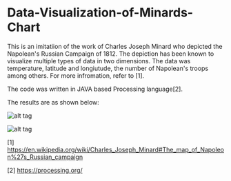 # Data-Visualization-of-Minards-Chart

This is an imitatiion of the work of Charles Joseph Minard who depicted the Napolean's Russian Campaign of 1812. The depiction has been known to visualize multiple types of data in two dimensions. The data was temperature, latitude and longiutude, the number of Napolean's troops among others. For more infromation, refer to [1]. 

The code was written in JAVA based Processing language[2].

The results are as shown below:

 ![alt tag](https://user-images.githubusercontent.com/55923146/93329283-96cc8980-f83a-11ea-915b-a368eb22938b.png)
 
 
 ![alt tag](https://user-images.githubusercontent.com/55923146/93329293-99c77a00-f83a-11ea-90be-266b0e676c66.png)







[1] https://en.wikipedia.org/wiki/Charles_Joseph_Minard#The_map_of_Napoleon%27s_Russian_campaign

[2] https://processing.org/
